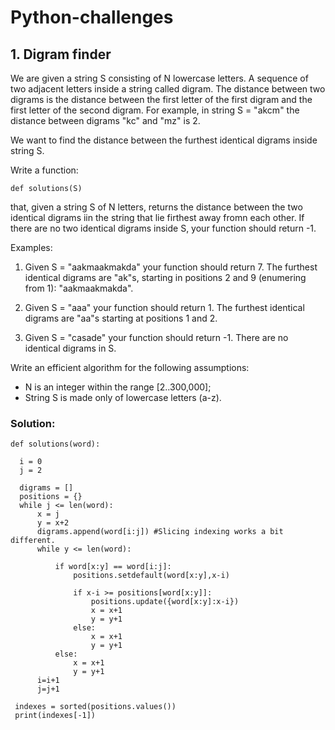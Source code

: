 # Python-challenges

## 1. Digram finder

We are given a string S consisting of N lowercase letters. A sequence of two adjacent letters inside a string called digram. The distance
between two digrams is the distance between the first letter of the first digram and the first letter of the second digram. For example, in
string S = "akcm" the distance between digrams "kc" and "mz" is 2.

We want to find the distance between the furthest identical digrams inside string S.

Write a function:
	
	def solutions(S)

that, given a string S of N letters, returns the distance between the two identical
digrams iin the string that lie firthest away fromn each other. If there are no two
identical digrams inside S, your function should return -1.

Examples:

1. Given S = "aakmaakmakda" your function should return 7. The furthest identical digrams are "ak"s,
starting in positions 2 and 9 (enumering from 1): "aakmaakmakda".

2. Given S = "aaa" your function should return 1. The furthest identical digrams are "aa"s starting at 
positions 1 and 2.

3. Given S = "casade" your function should return -1. There are no identical digrams in S.

Write an efficient algorithm for the following assumptions:

- N is an integer within the range [2..300,000];
- String S is made only of lowercase letters (a-z).
  
### Solution:
    def solutions(word):

      i = 0
      j = 2

      digrams = []
      positions = {}
      while j <= len(word):
          x = j
          y = x+2
          digrams.append(word[i:j]) #Slicing indexing works a bit different. 
          while y <= len(word):
            
              if word[x:y] == word[i:j]:
                  positions.setdefault(word[x:y],x-i)
                
                  if x-i >= positions[word[x:y]]:                
                      positions.update({word[x:y]:x-i})
                      x = x+1
                      y = y+1
                  else:
                      x = x+1
                      y = y+1
              else:
                  x = x+1
                  y = y+1
          i=i+1
          j=j+1
        
     indexes = sorted(positions.values())
     print(indexes[-1])
    

  
 
